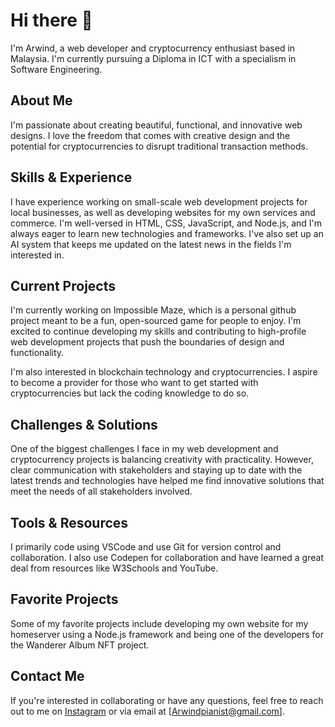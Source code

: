 # Hi there 👋

I'm Arwind, a web developer and cryptocurrency enthusiast based in Malaysia. I'm currently pursuing a Diploma in ICT with a specialism in Software Engineering.

## About Me

I'm passionate about creating beautiful, functional, and innovative web designs. I love the freedom that comes with creative design and the potential for cryptocurrencies to disrupt traditional transaction methods.

## Skills & Experience

I have experience working on small-scale web development projects for local businesses, as well as developing websites for my own services and commerce. I'm well-versed in HTML, CSS, JavaScript, and Node.js, and I'm always eager to learn new technologies and frameworks. I've also set up an AI system that keeps me updated on the latest news in the fields I'm interested in.

## Current Projects

I'm currently working on Impossible Maze, which is a personal github project meant to be a fun, open-sourced game for people to enjoy. I'm excited to continue developing my skills and contributing to high-profile web development projects that push the boundaries of design and functionality.

I'm also interested in blockchain technology and cryptocurrencies. I aspire to become a provider for those who want to get started with cryptocurrencies but lack the coding knowledge to do so.

## Challenges & Solutions

One of the biggest challenges I face in my web development and cryptocurrency projects is balancing creativity with practicality. However, clear communication with stakeholders and staying up to date with the latest trends and technologies have helped me find innovative solutions that meet the needs of all stakeholders involved.

## Tools & Resources

I primarily code using VSCode and use Git for version control and collaboration. I also use Codepen for collaboration and have learned a great deal from resources like W3Schools and YouTube.

## Favorite Projects

Some of my favorite projects include developing my own website for my homeserver using a Node.js framework and being one of the developers for the Wanderer Album NFT project.

## Contact Me

If you're interested in collaborating or have any questions, feel free to reach out to me on [Instagram](https://www.instagram.com/arwindpianist/) or via email at [Arwindpianist@gmail.com].

